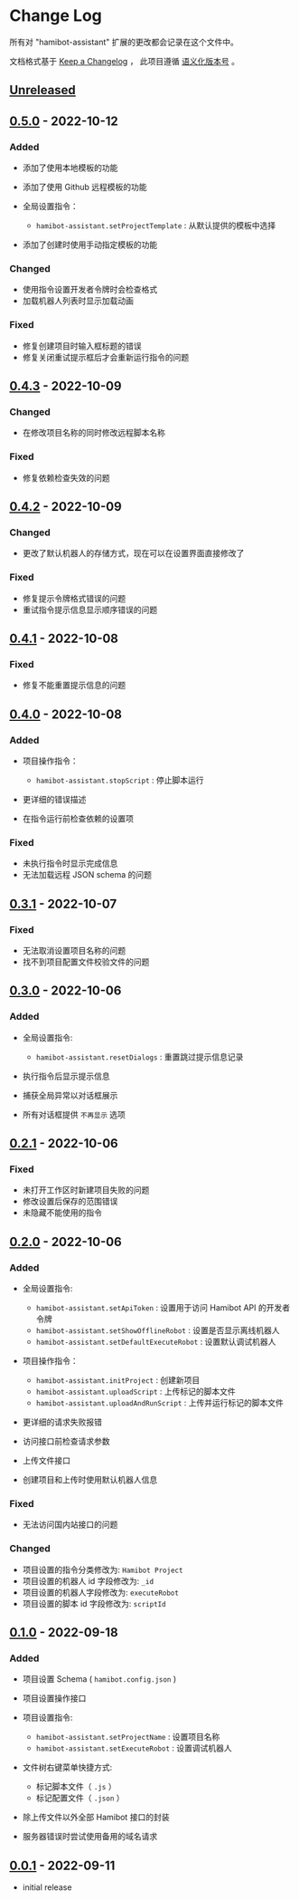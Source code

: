# Change Log

所有对 "hamibot-assistant" 扩展的更改都会记录在这个文件中。

文档格式基于 [Keep a Changelog] ，
此项目遵循 [语义化版本号] 。

## [Unreleased]

## [0.5.0] - 2022-10-12

### Added

- 添加了使用本地模板的功能
- 添加了使用 Github 远程模板的功能
- 全局设置指令：

  - `hamibot-assistant.setProjectTemplate` : 从默认提供的模板中选择

- 添加了创建时使用手动指定模板的功能

### Changed

- 使用指令设置开发者令牌时会检查格式
- 加载机器人列表时显示加载动画

### Fixed

- 修复创建项目时输入框标题的错误
- 修复关闭重试提示框后才会重新运行指令的问题

## [0.4.3] - 2022-10-09

### Changed

- 在修改项目名称的同时修改远程脚本名称

### Fixed

- 修复依赖检查失效的问题

## [0.4.2] - 2022-10-09

### Changed

- 更改了默认机器人的存储方式，现在可以在设置界面直接修改了

### Fixed

- 修复提示令牌格式错误的问题
- 重试指令提示信息显示顺序错误的问题

## [0.4.1] - 2022-10-08

### Fixed

- 修复不能重置提示信息的问题

## [0.4.0] - 2022-10-08

### Added

- 项目操作指令：

  - `hamibot-assistant.stopScript` : 停止脚本运行

- 更详细的错误描述
- 在指令运行前检查依赖的设置项

### Fixed

- 未执行指令时显示完成信息
- 无法加载远程 JSON schema 的问题

## [0.3.1] - 2022-10-07

### Fixed

- 无法取消设置项目名称的问题
- 找不到项目配置文件校验文件的问题

## [0.3.0] - 2022-10-06

### Added

- 全局设置指令:

  - `hamibot-assistant.resetDialogs` : 重置跳过提示信息记录

- 执行指令后显示提示信息
- 捕获全局异常以对话框展示
- 所有对话框提供 `不再显示` 选项

## [0.2.1] - 2022-10-06

### Fixed

- 未打开工作区时新建项目失败的问题
- 修改设置后保存的范围错误
- 未隐藏不能使用的指令

## [0.2.0] - 2022-10-06

### Added

- 全局设置指令:

  - `hamibot-assistant.setApiToken` : 设置用于访问 Hamibot API 的开发者令牌
  - `hamibot-assistant.setShowOfflineRobot` : 设置是否显示离线机器人
  - `hamibot-assistant.setDefaultExecuteRobot` : 设置默认调试机器人

- 项目操作指令：

  - `hamibot-assistant.initProject` : 创建新项目
  - `hamibot-assistant.uploadScript` : 上传标记的脚本文件
  - `hamibot-assistant.uploadAndRunScript` : 上传并运行标记的脚本文件

- 更详细的请求失败报错
- 访问接口前检查请求参数
- 上传文件接口
- 创建项目和上传时使用默认机器人信息

### Fixed

- 无法访问国内站接口的问题

### Changed

- 项目设置的指令分类修改为: `Hamibot Project`
- 项目设置的机器人 id 字段修改为: `_id`
- 项目设置的机器人字段修改为: `executeRobot`
- 项目设置的脚本 id 字段修改为: `scriptId`

## [0.1.0] - 2022-09-18

### Added

- 项目设置 Schema ( `hamibot.config.json` )
- 项目设置操作接口
- 项目设置指令:

  - `hamibot-assistant.setProjectName` : 设置项目名称
  - `hamibot-assistant.setExecuteRobot` : 设置调试机器人

- 文件树右键菜单快捷方式:

  - 标记脚本文件（ `.js` ）
  - 标记配置文件（ `.json` ）

- 除上传文件以外全部 Hamibot 接口的封装
- 服务器错误时尝试使用备用的域名请求

## [0.0.1] - 2022-09-11

- initial release

<!-- Links -->
[keep a changelog]: https://keepachangelog.com/en/1.0.0/
[语义化版本号]: https://semver.org/spec/v2.0.0.html

<!-- Versions -->
[unreleased]: https://github.com/batu1579/hamibot-assistant/compare/v0.5.0...HEAD
[0.5.0]: https://github.com/batu1579/hamibot-assistant/compare/v0.4.3..v0.5.0
[0.4.3]: https://github.com/batu1579/hamibot-assistant/compare/v0.4.2..v0.4.3
[0.4.2]: https://github.com/batu1579/hamibot-assistant/compare/v0.4.1..v0.4.2
[0.4.1]: https://github.com/batu1579/hamibot-assistant/compare/v0.4.0..v0.4.1
[0.4.0]: https://github.com/batu1579/hamibot-assistant/compare/v0.3.1..v0.4.0
[0.3.1]: https://github.com/batu1579/hamibot-assistant/compare/v0.3.0..v0.3.1
[0.3.0]: https://github.com/batu1579/hamibot-assistant/compare/v0.2.1..v0.3.0
[0.2.1]: https://github.com/batu1579/hamibot-assistant/compare/v0.2.0..v0.2.1
[0.2.0]: https://github.com/batu1579/hamibot-assistant/compare/v0.0.1..v0.2.0
[0.1.0]: https://github.com/batu1579/hamibot-assistant/compare/v0.0.1..v0.1.0
[0.0.1]: https://github.com/batu1579/hamibot-assistant/releases/tag/v0.0.1
